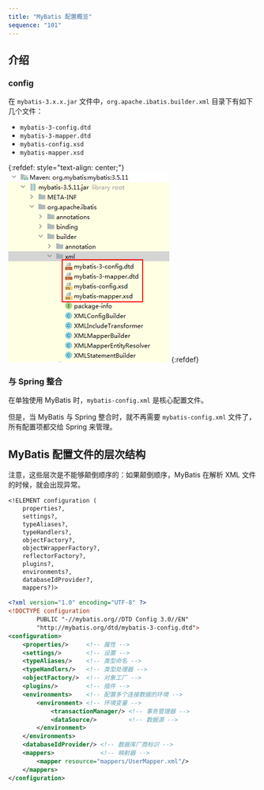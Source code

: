 ```yaml
---
title: "MyBatis 配置概览"
sequence: "101"
---
```


## 介绍

### config

在 `mybatis-3.x.x.jar` 文件中，`org.apache.ibatis.builder.xml` 目录下有如下几个文件：

- `mybatis-3-config.dtd`
- `mybatis-3-mapper.dtd`
- `mybatis-config.xsd`
- `mybatis-mapper.xsd`

{:refdef: style="text-align: center;"}
![](/assets/images/db/mybatis/mybatis-jar-org-apache-ibatis-builder-xml-package.png)
{:refdef}



### 与 Spring 整合

在单独使用 MyBatis 时，`mybatis-config.xml` 是核心配置文件。

但是，当 MyBatis 与 Spring 整合时，就不再需要 `mybatis-config.xml` 文件了，所有配置项都交给 Spring 来管理。

## MyBatis 配置文件的层次结构

注意，这些层次是不能够颠倒顺序的：如果颠倒顺序，MyBatis 在解析 XML 文件的时候，就会出现异常。

```text
<!ELEMENT configuration (
    properties?,
    settings?,
    typeAliases?,
    typeHandlers?,
    objectFactory?,
    objectWrapperFactory?,
    reflectorFactory?,
    plugins?,
    environments?,
    databaseIdProvider?,
    mappers?)>
```

```xml
<?xml version="1.0" encoding="UTF-8" ?>
<!DOCTYPE configuration
        PUBLIC "-//mybatis.org//DTD Config 3.0//EN"
        "http://mybatis.org/dtd/mybatis-3-config.dtd">
<configuration>
    <properties/>     <!-- 属性 -->
    <settings/>       <!-- 设置 -->
    <typeAliases/>    <!-- 类型命名 -->
    <typeHandlers/>   <!-- 类型处理器 -->
    <objectFactory/>  <!-- 对象工厂 -->
    <plugins/>        <!-- 插件 -->
    <environments>    <!-- 配置多个连接数据的环境 -->
        <environment> <!-- 环境变量 -->
            <transactionManager/> <!-- 事务管理器 -->
            <dataSource/>         <!-- 数据源 -->
        </environment>
    </environments>
    <databaseIdProvider/> <!-- 数据库厂商标识 -->
    <mappers>             <!-- 映射器 -->
        <mapper resource="mappers/UserMapper.xml"/>
    </mappers>
</configuration>
```

